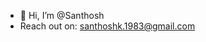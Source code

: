 - 👋 Hi, I’m @Santhosh
- Reach out on: santhoshk.1983@gmail.com

<!---
Santhoshk1983/Santhoshk1983 is a ✨ special ✨ repository because its `README.md` (this file) appears on your GitHub profile.
You can click the Preview link to take a look at your changes.
--->
